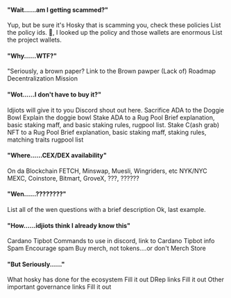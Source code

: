 
#### "Wait......am I getting scammed?"
Yup, but be sure it's Hosky that is scamming you, check these policies
    List the policy ids.
🤦, I looked up the policy and those wallets are enormous
    List the project wallets.

#### "Why......WTF?"
"Seriously, a brown paper?
    Link to the Brown pawper
(Lack of) Roadmap
    Decentralization Mission

#### "Wot......I don't have to buy it?"
Idjiots will give it to you
    Discord shout out here.
Sacrifice ADA to the Doggie Bowl
    Explain the doggie bowl
Stake ADA to a Rug Pool
    Brief explanation, basic staking maff, and basic staking rules, rugpool list.
Stake C(ash grab) NFT to a Rug Pool
    Brief explanation, basic staking maff, staking rules, matching traits rugpool list

#### "Where......CEX/DEX availability"
On da Blockchain
    FETCH, Minswap, Muesli, Wingriders, etc
NYK/NYC
    MEXC, Coinstore, Bitmart, GroveX, ???, ??????

#### "Wen......????????"
List all of the wen questions with a brief description
    Ok, last example.

#### "How......idjiots think I already know this"
Cardano Tipbot
    Commands to use in discord, link to Cardano Tipbot info
Spam
    Encourage spam
Buy merch, not tokens....or don't
    Merch Store

#### "But Seriously......"
What hosky has done for the ecosystem
    Fill it out
DRep links
    Fill it out
Other important governance links
    Fill it out

